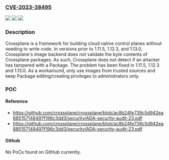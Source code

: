 ### [CVE-2023-38495](https://cve.mitre.org/cgi-bin/cvename.cgi?name=CVE-2023-38495)
![](https://img.shields.io/static/v1?label=Product&message=crossplane&color=blue)
![](https://img.shields.io/static/v1?label=Version&message=%3D%20%3C%201.11.5%20&color=brighgreen)
![](https://img.shields.io/static/v1?label=Vulnerability&message=CWE-20%3A%20Improper%20Input%20Validation&color=brighgreen)

### Description

Crossplane is a framework for building cloud native control planes without needing to write code. In versions prior to 1.11.5, 1.12.3, and 1.13.0, Crossplane's image backend does not validate the byte contents of Crossplane packages. As such, Crossplane does not detect if an attacker has tampered with a Package. The problem has been fixed in 1.11.5, 1.12.3 and 1.13.0. As a workaround, only use images from trusted sources and keep Package editing/creating privileges to administrators only.

### POC

#### Reference
- https://github.com/crossplane/crossplane/blob/ac8b24fe739c5d942ea885157148497f196c3dd3/security/ADA-security-audit-23.pdf
- https://github.com/crossplane/crossplane/blob/ac8b24fe739c5d942ea885157148497f196c3dd3/security/ADA-security-audit-23.pdf

#### Github
No PoCs found on GitHub currently.


